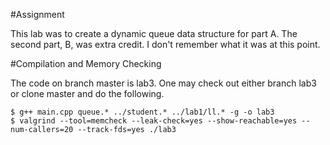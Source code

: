 #Assignment

This lab was to create a dynamic queue data structure for part A. The second 
part, B, was extra credit. I don't remember what it was at this point. 

#Compilation and Memory Checking

The code on branch master is lab3. One may check out either branch lab3 or 
clone master and do the following.

    $ g++ main.cpp queue.* ../student.* ../lab1/ll.* -g -o lab3 
    $ valgrind --tool=memcheck --leak-check=yes --show-reachable=yes --num-callers=20 --track-fds=yes ./lab3
